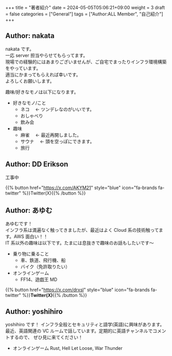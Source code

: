 +++
title = "著者紹介"
date = 2024-05-05T05:06:21+09:00
weight = 3
draft = false
categories = ["General"]
tags = ["Author:ALL Member", "自己紹介"]
+++

## Author: nakata

nakata です。\
一応 server 担当やらせてもらってます。\
現場での経験的にはあまりございませんが、ご自宅でまったりインフラ環境構築をやっています。\
適当にかまってもらえれば幸いです。\
よろしくお願いします。

趣味/好きなモノは以下になります。

- 好きなモノ/こと
  - ネコ　 ← ツンデレなのがいいです。
  - おしゃべり
  - 飲み会
- 趣味
  - 麻雀　 ← 最近再開しました。
  - サウナ　 ← 頭を空っぽにできます。
  - 旅行

## Author: DD Erikson

工事中

{{% button href="https://x.com/AKYM21" style="blue" icon="fa-brands fa-twitter" %}}Twitter(X){{% /button %}}

## Author: あゆむ

あゆむです！  
インフラ系は満遍なく触ってきましたが、最近はよく Cloud 系の技術触ってます。AWS 面白い！！  
IT 系以外の趣味は以下です。たまには息抜きで趣味のお話もしたいです～

- 乗り物に乗ること
  - 車、鉄道、飛行機、船
  - バイク（免許取りたい）
- オンラインゲーム
  - FF14、遊戯王 MD

{{% button href="https://x.com/drxsl" style="blue" icon="fa-brands fa-twitter" %}}**Twitter(X)**{{% /button %}}

## Author: yoshihiro

yoshihiro です！
インフラ全般とセキュリティと語学(英語)に興味があります。
最近、英語関連の VC ルームで話しています。定期的に英語チャンネルでコメントするので、
ぜひ見に来てください！

- オンラインゲーム
  Rust, Hell Let Loose, War Thunder
